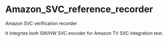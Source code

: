 # Amazon_SVC_reference_recorder
Amazon SVC verification recorder

It integrtes both SW/HW SVC encoder for Amazon TV SVC integration test.

